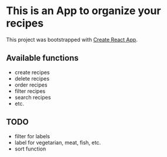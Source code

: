 # This is an App to organize your recipes

This project was bootstrapped with [Create React App](https://github.com/facebook/create-react-app).

## Available functions

- create recipes
- delete recipes
- order recipes
- filter recipes
- search recipes
- etc.

## TODO

 * filter for labels
 * label for vegetarian, meat, fish, etc.
 * sort function
